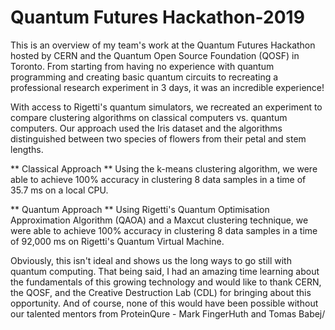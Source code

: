 # Quantum Futures Hackathon-2019

This is an overview of my team's work at the Quantum Futures Hackathon hosted by CERN and the Quantum Open Source Foundation (QOSF) in Toronto.
From starting from having no experience with quantum programming and creating basic quantum circuits to recreating a professional research experiment in 3 days, it was an incredible experience!

With access to Rigetti's quantum simulators, we recreated an experiment to compare clustering algorithms on classical computers vs. quantum computers. 
Our approach used the Iris dataset and the algorithms distinguished between two species of flowers from their petal and stem lengths. 

** Classical Approach **
Using the k-means clustering algorithm, we were able to achieve 100% accuracy in clustering 8 data samples in a time of 35.7 ms on a local CPU. 

** Quantum Approach **
Using Rigetti's Quantum Optimisation Approximation Algorithm (QAOA) and a Maxcut clustering technique, we were able to achieve 100% accuracy in clustering 8 data samples in a time of 92,000 ms on Rigetti's Quantum Virtual Machine.

Obviously, this isn't ideal and shows us the long ways to go still with quantum computing. That being said, I had an amazing time learning about the fundamentals of this growing technology and would like to thank CERN, the QOSF, and the Creative Destruction Lab (CDL) for bringing about this opportunity. 
And of course, none of this would have been possible without our talented mentors from ProteinQure - Mark FingerHuth and Tomas Babej/
